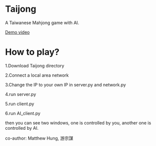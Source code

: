 # Taijong
A Taiwanese Mahjong game with AI.

[Demo video](https://youtu.be/__zzyyOGfK0)

# How to play?
1.Download Taijong directory

2.Connect a local area network

3.Change the IP to your own IP in server.py and network.py

4.run server.py

5.run client.py

6.run AI_client.py

then you can see two windows, one is controlled by you, another one is controlled by AI.

co-author: Matthew Hung, 游宗謀
